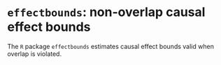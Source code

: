 # `effectbounds`: non-overlap causal effect bounds 
The `R` package `effectbounds` estimates causal effect bounds valid when overlap is violated.
